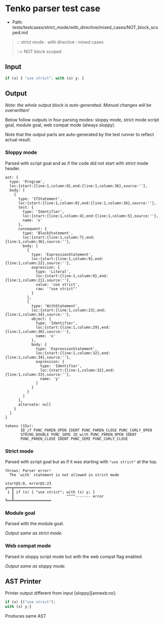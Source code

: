 # Tenko parser test case

- Path: tests/testcases/strict_mode/with_directive/mixed_cases/NOT_block_scoped.md

> :: strict mode : with directive : mixed cases
>
> ::> NOT block scoped

## Input

`````js
if (x) { "use strict"; with (x) y; }
`````

## Output

_Note: the whole output block is auto-generated. Manual changes will be overwritten!_

Below follow outputs in four parsing modes: sloppy mode, strict mode script goal, module goal, web compat mode (always sloppy).

Note that the output parts are auto-generated by the test runner to reflect actual result.

### Sloppy mode

Parsed with script goal and as if the code did not start with strict mode header.

`````
ast: {
  type: 'Program',
  loc:{start:{line:1,column:0},end:{line:1,column:36},source:''},
  body: [
    {
      type: 'IfStatement',
      loc:{start:{line:1,column:0},end:{line:1,column:36},source:''},
      test: {
        type: 'Identifier',
        loc:{start:{line:1,column:4},end:{line:1,column:5},source:''},
        name: 'x'
      },
      consequent: {
        type: 'BlockStatement',
        loc:{start:{line:1,column:7},end:{line:1,column:36},source:''},
        body: [
          {
            type: 'ExpressionStatement',
            loc:{start:{line:1,column:9},end:{line:1,column:22},source:''},
            expression: {
              type: 'Literal',
              loc:{start:{line:1,column:9},end:{line:1,column:21},source:''},
              value: 'use strict',
              raw: '"use strict"'
            }
          },
          {
            type: 'WithStatement',
            loc:{start:{line:1,column:23},end:{line:1,column:34},source:''},
            object: {
              type: 'Identifier',
              loc:{start:{line:1,column:29},end:{line:1,column:30},source:''},
              name: 'x'
            },
            body: {
              type: 'ExpressionStatement',
              loc:{start:{line:1,column:32},end:{line:1,column:34},source:''},
              expression: {
                type: 'Identifier',
                loc:{start:{line:1,column:32},end:{line:1,column:33},source:''},
                name: 'y'
              }
            }
          }
        ]
      },
      alternate: null
    }
  ]
}

tokens (15x):
       ID_if PUNC_PAREN_OPEN IDENT PUNC_PAREN_CLOSE PUNC_CURLY_OPEN
       STRING_DOUBLE PUNC_SEMI ID_with PUNC_PAREN_OPEN IDENT
       PUNC_PAREN_CLOSE IDENT PUNC_SEMI PUNC_CURLY_CLOSE
`````

### Strict mode

Parsed with script goal but as if it was starting with `"use strict"` at the top.

`````
throws: Parser error!
  The `with` statement is not allowed in strict mode

start@1:0, error@1:23
╔══╦═════════════════
 1 ║ if (x) { "use strict"; with (x) y; }
   ║                        ^^^^------- error
╚══╩═════════════════

`````


### Module goal

Parsed with the module goal.

_Output same as strict mode._

### Web compat mode

Parsed in sloppy script mode but with the web compat flag enabled.

_Output same as sloppy mode._

## AST Printer

Printer output different from input [sloppy][annexb:no]:

````js
if (x) {("use strict");
with (x) y;}
````

Produces same AST
